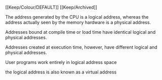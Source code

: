 [[Keep/Colour/DEFAULT]] [[Keep/Archived]] 


The address generated by the CPU is a logical address,
 whereas the address actually seen by the memory hardware is a physical address.

Addresses bound at compile time or load time have identical logical and physical addresses.

Addresses created at execution time, however, have different logical and physical addresses.


User programs work entirely in logical address space

 the logical address is also known as a virtual address

